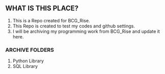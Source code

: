 <!-- FAQ Section Starts -->
## WHAT IS THIS PLACE?
1.  This is a Repo created for BCG_Rise.
2.  This Repo is created to test my codes and github settings. 
3.  I will be archiving my programming work from BCG_Rise and update it here.

<!-- FAQ Section Ends -->


<!-- ARCHIVES Section Starts -->
### ARCHIVE FOLDERS

<!-- Add your details -->
1.  Python Library
2.  SQL Library

<!-- ARCHIVES Section Ends -->
